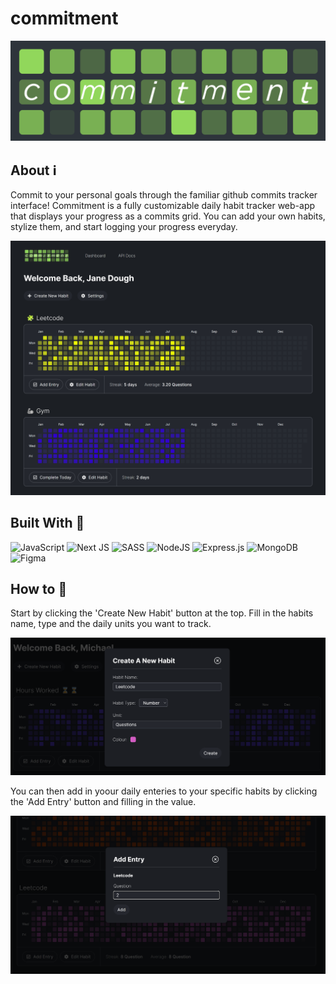 # commitment 
![Alt text](imgs/logo.png)

## About :information_source:

Commit to your personal goals through the familiar github commits tracker interface! Commitment is a fully customizable daily habit tracker web-app that displays your progress as a commits grid. You can add your own habits, stylize them, and start logging your progress everyday.

![Alt text](imgs/short-landing-page.png)


## Built With :wrench: 

![JavaScript](https://img.shields.io/badge/javascript-%23323330.svg?style=for-the-badge&logo=javascript&logoColor=%23F7DF1E) ![Next JS](https://img.shields.io/badge/Next-black?style=for-the-badge&logo=next.js&logoColor=white) ![SASS](https://img.shields.io/badge/SASS-hotpink.svg?style=for-the-badge&logo=SASS&logoColor=white) ![NodeJS](https://img.shields.io/badge/node.js-6DA55F?style=for-the-badge&logo=node.js&logoColor=white) ![Express.js](https://img.shields.io/badge/express.js-%23404d59.svg?style=for-the-badge&logo=express&logoColor=%2361DAFB) ![MongoDB](https://img.shields.io/badge/MongoDB-%234ea94b.svg?style=for-the-badge&logo=mongodb&logoColor=white) ![Figma](https://img.shields.io/badge/figma-%23F24E1E.svg?style=for-the-badge&logo=figma&logoColor=white)

## How to  :pushpin:

Start by clicking the 'Create New Habit' button at the top. Fill in the habits name, type and the daily units you want to track.

![Alt text](imgs/image-2.png)

You can then add in yoour daily enteries to your specific habits by clicking the 'Add Entry' button and filling in the value. 

![Alt text](imgs/image-3.png)




